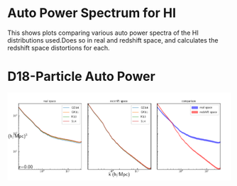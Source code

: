# Auto Power Spectrum for HI

This shows plots comparing various auto power spectra of the HI distributions used.Does so in real and redshift space, and calculates the redshift space distortions for each.

# D18-Particle Auto Power

<img src='hiptl_pk_models_redshift_vs_distortions.png'>

